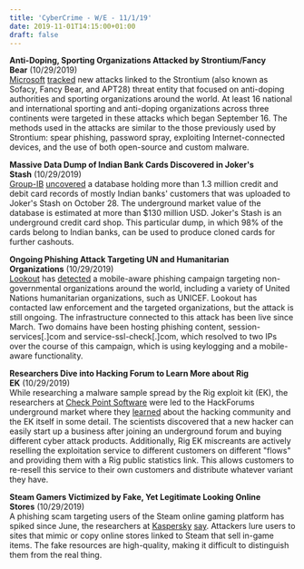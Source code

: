 ```yaml
---
title: 'CyberCrime - W/E - 11/1/19'
date: 2019-11-01T14:15:00+01:00
draft: false
---
```


**Anti-Doping, Sporting Organizations Attacked by Strontium/Fancy Bear** (10/29/2019)  
[Microsoft](http://www.microsoft.com/) [tracked](https://blogs.microsoft.com/on-the-issues/2019/10/28/cyberattacks-sporting-anti-doping/) new attacks linked to the Strontium (also known as Sofacy, Fancy Bear, and APT28) threat entity that focused on anti-doping authorities and sporting organizations around the world. At least 16 national and international sporting and anti-doping organizations across three continents were targeted in these attacks which began September 16. The methods used in the attacks are similar to the those previously used by Strontium: spear phishing, password spray, exploiting Internet-connected devices, and the use of both open-source and custom malware.

  

**Massive Data Dump of Indian Bank Cards Discovered in Joker's Stash** (10/29/2019)  
[Group-IB](http://www.group-ib.com/) [uncovered](https://www.group-ib.com/media/biggest-card-database-ever/) a database holding more than 1.3 million credit and debit card records of mostly Indian banks' customers that was uploaded to Joker's Stash on October 28. The underground market value of the database is estimated at more than $130 million USD. Joker's Stash is an underground credit card shop. This particular dump, in which 98% of the cards belong to Indian banks, can be used to produce cloned cards for further cashouts.

  

**Ongoing Phishing Attack Targeting UN and Humanitarian Organizations** (10/29/2019)  
[Lookout](https://www.lookout.com/) has [detected](https://blog.lookout.com/lookout-phishing-ai-discovers-phishing-attack-targeting-humanitarian-organizations) a mobile-aware phishing campaign targeting non-governmental organizations around the world, including a variety of United Nations humanitarian organizations, such as UNICEF. Lookout has contacted law enforcement and the targeted organizations, but the attack is still ongoing. The infrastructure connected to this attack has been live since March. Two domains have been hosting phishing content, session-services\[.\]com and service-ssl-check\[.\]com, which resolved to two IPs over the course of this campaign, which is using keylogging and a mobile-aware functionality.

  

**Researchers Dive into Hacking Forum to Learn More about Rig EK** (10/29/2019)  
While researching a malware sample spread by the Rig exploit kit (EK), the researchers at [Check Point Software](http://www.checkpoint.com/) were led to the HackForums underground market where they [learned](https://research.checkpoint.com/inside-the-hacking-community-market-reselling-rig-ek-services/) about the hacking community and the EK itself in some detail. The scientists discovered that a new hacker can easily start up a business after joining an underground forum and buying different cyber attack products. Additionally, Rig EK miscreants are actively reselling the exploitation service to different customers on different "flows" and providing them with a Rig public statistics link. This allows customers to re-resell this service to their own customers and distribute whatever variant they have.

  

**Steam Gamers Victimized by Fake, Yet Legitimate Looking Online Stores** (10/29/2019)  
A phishing scam targeting users of the Steam online gaming platform has spiked since June, the researchers at [Kaspersky](http://www.kaspersky.com/) [say](https://securelist.com/steam-powered-scammers/94553/). Attackers lure users to sites that mimic or copy online stores linked to Steam that sell in-game items. The fake resources are high-quality, making it difficult to distinguish them from the real thing.